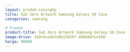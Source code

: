 ```yaml
---
layout: produk-casinghp
title: Sub Zero Artwork Samsung Galaxy S9 Case
categories: samsung

# Produk
product-title: Sub Zero Artwork Samsung Galaxy S9 Case
image-drive: 1kQr6xsU4Jx8Gjh5CKf-4HXH44funZ48-
harga: 90000
---
```

